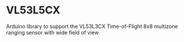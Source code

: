 # VL53L5CX
Arduino library to support the VL53L3CX Time-of-Flight 8x8 multizone ranging sensor with wide field of view
